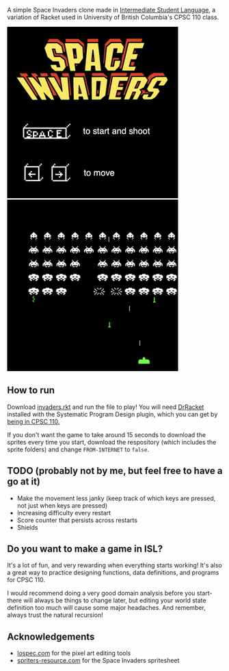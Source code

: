 A simple Space Invaders clone made in [Intermediate Student Language](https://docs.racket-lang.org/htdp-langs/index.html), a
variation of Racket used in University of British Columbia's CPSC 110 class.

![start screen](/images/start-screen-example.png?raw=true)
![game example](/images/game-example.png?raw=true)

## How to run
Download [invaders.rkt](invaders.rkt) and run the file to play! You will need 
[DrRacket](https://download.racket-lang.org/) installed with the Systematic Program Design plugin, which you can get by 
[being in CPSC 110.](https://ssc.adm.ubc.ca/sscportal/apply.xhtml)

If you don't want the game to take around 15 seconds to download the sprites every time you start, download the respository
(which includes the sprite folders) and change `FROM-INTERNET` to `false`.

## TODO (probably not by me, but feel free to have a go at it)
* Make the movement less janky (keep track of which keys are pressed, not just when keys are pressed)
* Increasing difficulty every restart
* Score counter that persists across restarts
* Shields

## Do you want to make a game in ISL?
It's a lot of fun, and very rewarding when everything starts working! It's also a great way to practice designing functions, data definitions, and programs for CPSC 110.

I would recommend doing a very good domain analysis before you start- there will always be things to change later, but editing your world state definition too much will cause some major headaches. And remember, always trust the natural recursion!

## Acknowledgements
* [lospec.com](https://lospec.com/) for the pixel art editing tools
* [spriters-resource.com](https://www.spriters-resource.com/arcade/spaceinv/) for the Space Invaders spritesheet
